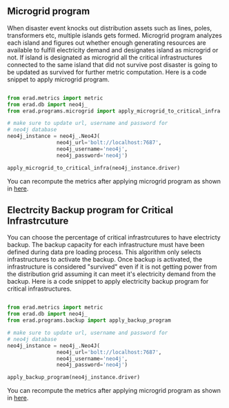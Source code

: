 
## Microgrid program

When disaster event knocks out distribution assets such as lines, poles, transformers etc,  multiple islands gets formed. Microgrid program analyzes each island and figures out whether enough generating resources are available to fulfill electricity demand and designates island as microgrid or not. If island is designated as microgrid all the critical infrastructures connected to the same island that did not survive post disaster is going to be updated as survived for further metric computation. Here is a code snippet to apply microgrid program.

```python

from erad.metrics import metric
from erad.db import neo4j_
from erad.programs.microgrid import apply_microgrid_to_critical_infra

# make sure to update url, username and password for 
# neo4j database
neo4j_instance = neo4j_.Neo4J(
                neo4j_url='bolt://localhost:7687',
                neo4j_username='neo4j', 
                neo4j_password='neo4j')

apply_microgrid_to_critical_infra(neo4j_instance.driver)
```

You can recompute the metrics after applying microgrid program as shown in
[here](./computing_metrics.md).

## Electrcity Backup program for Critical Infrastrcuture

You can choose the percentage of critical infrastrcutures to have electricty backup.
The backup capacity for each infrastructure must have been defined during data pre loading process. This algorithm only selects infrastructures to activate the backup. Once backup is activated, the infrastructure is considered "survived" even if it is not getting power from the distribution grid assuming it can meet it's electricity demand from the backup.
Here is a code snippet to apply electricity backup program for critical infrastructures.

```python

from erad.metrics import metric
from erad.db import neo4j_
from erad.programs.backup import apply_backup_program

# make sure to update url, username and password for 
# neo4j database
neo4j_instance = neo4j_.Neo4J(
                neo4j_url='bolt://localhost:7687',
                neo4j_username='neo4j', 
                neo4j_password='neo4j')

apply_backup_program(neo4j_instance.driver)
```

You can recompute the metrics after applying microgrid program as shown in
[here](./computing_metrics.md).